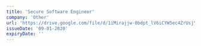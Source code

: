```yaml
---
title: 'Secure Software Engineer'
company: 'Other'
url: 'https://drive.google.com/file/d/1iMirajjw-0bdpt_lV6iCYW5ec4ZrUsjY/view'
issueDate: '09-01-2020'
expiryDate: ''
---
```

